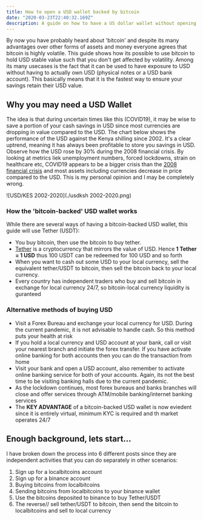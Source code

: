 ```yaml
---
title: How to open a USD wallet backed by bitcoin
date: "2020-03-23T22:40:32.169Z"
description: A guide on how to have a US dollar wallet without opening a US dollar account with your bank or physical dollar notes. This USD wallet is backed by bitcoin, allowing you to flexibly move between your local currency and the USD with minimal cost.  
---
```


By now you have probably heard about 'bitcoin' and despite its many advantages over other forms of assets and money everyone agrees that bitcoin is highly volatile. This guide shows how its possible to use bitcoin to hold USD stable value such that you don't get affected by volatility.
Among its many usecases is the fact that it can be used to have exposure to USD without having to actually own USD (physical notes or a USD bank account). This basically means that it is the fastest way to ensure your savings retain their USD value.

## Why you may need a USD Wallet
The idea is that during uncertain times like this (COVID19), it may be wise to save a portion of your cash savings in USD since most currencies are dropping in value compared to the USD.
The chart below shows the performance of the USD against the Kenya shilling since 2002. It's a clear uptrend, meaning it has always been profitable to store you savings in USD. 
Observe how the USD rose by 30% during the 2008 financial crisis. By looking at metrics liek unemployment numbers, forced lockdowns, strain on healthcare etc, COVID19 appears to be a bigger crisis than the [2008 financial crisis](https://en.wikipedia.org/wiki/Financial_crisis_of_2007%E2%80%9308) and most assets including currencies decrease in price compared to the USD. This is my personal opinion and I may be completely wrong.

![USD/KES 2002-2020](./usdksh 2002-2020.png)


### How the 'bitcoin-backed' USD wallet works

While there are several ways of having a bitcoin-backed USD wallet, this guide will use Tether (USDT):

- You buy bitcoin, then use the bitcoin to buy tether. 
- [Tether](https://tether.to/?__cf_chl_jschl_tk__=353ac175af32529c8a92bc392f6a83ba906a0fc8-1585642069-0-AYxII_WswTRtQwiOW0UMtQqwaZnvS2KHCMDqqB5M_zgyUtQRW9UjmLafMEW1666Gr5hs7o_MmejJDCUCzq0CPJWZ3ZEJpo_dbxY0No6Q8Le379uSvm01AAHHhBnDo7mGQs2vTqvoCAZEwnbnouG6rfHb6plGg5o6cJA0zSUY3kcGptnUA2kE2IFtoH5fWLFYxr-eJsn7LoHlWVc9I7Mwg8uUAe8kOvSNR9lV2FQ4CRzZojmcSAhNtw8jChWFW_lVD8aw0AZ86DTE6g4TwBXwIuQ) is a cryptocurrency that mirrors the value of USD. Hence **1 Tether = 1 USD** thus 100 USDT can be redeemed for 100 USD and so forth
- When you want to cash out some USD to your local currency, sell the equivalent tether/USDT to bitcoin, then sell the bitcoin back to your local currency. 
- Every country has independent traders who buy and sell bitcoin in exchange for local currency 24/7, so bitcoin-local currency liquidity is guranteed


### Alternative methods of buying USD

- Visit a Forex Bureau and exchange your local currency for USD. During the current pandemic, it is not advisable to handle cash. So this method puts your health at risk
- If you hold a local currency and USD account at your bank, call or visit your nearest branch and initiate the forex transfer. If you have activate online banking for both accounts then you can do the transaction from home
- Visit your bank and open a USD account, also remember to activate online banking service for both of your accounts. Again, its not the best time to be visiting banking halls due to the current pandemic. 
- As the lockdown continues, most forex bureaus and banks branches will close and offer services through ATM/mobile banking/internet banking services
- The **KEY ADVANTAGE** of a bitcoin-backed USD wallet is now eviedent since it is entirely virtual, minimum KYC is required and th market operates 24/7 


## Enough background, lets start...
I have broken down the process into 6 different posts since they are independent activities that you can do separately in other scenarios:

1.  Sign up for a localbitcoins account
2.  Sign up for a binance account
3.  Buying bitcoins from localbitcoins
4.  Sending bitcoins from localbitcoins to your binance wallet
5.  Use the bitcoins deposited to binance to buy Tether/USDT
6.  The reverse// sell tether/USDT to bitcoin, then send the bitcoin to localbitcoins and sell to local currency




